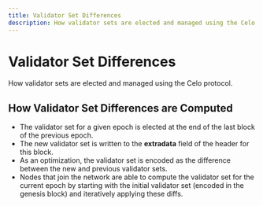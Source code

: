 ```yaml
---
title: Validator Set Differences
description: How validator sets are elected and managed using the Celo protocol.
---
```


# Validator Set Differences

How validator sets are elected and managed using the Celo protocol.

## How Validator Set Differences are Computed

* The validator set for a given epoch is elected at the end of the last block of the previous epoch. 
* The new validator set is written to the **extradata** field of the header for this block. 
* As an optimization, the validator set is encoded as the difference between the new and previous validator sets. 
* Nodes that join the network are able to compute the validator set for the current epoch by starting with the initial validator set \(encoded in the genesis block\) and iteratively applying these diffs.
